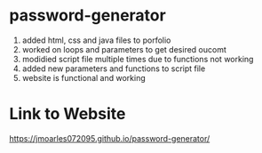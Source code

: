 # password-generator
1. added html, css and java files to porfolio
2. worked on loops and parameters to get desired oucomt
3. modidied script file multiple times due to functions not working
4. added new parameters and functions to script file
5. website is functional and working

# Link to Website

https://jmoarles072095.github.io/password-generator/